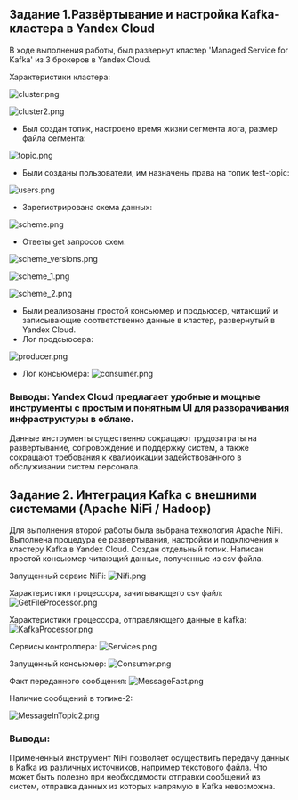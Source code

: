 ## Задание 1.Развёртывание и настройка Kafka-кластера в Yandex Cloud

В ходе выполнения работы, был развернут кластер 'Managed Service for Kafka' из 3 брокеров в Yandex Cloud.

Характеристики кластера:

![cluster.png](Task7_1/images/cluster.png)

![cluster2.png](Task7_1/images/cluster2.png)

- Был создан топик, настроено время жизни сегмента лога, размер файла сегмента:

![topic.png](Task7_1/images/topic.png)

- Были созданы пользователи, им назначены права на топик test-topic:

![users.png](Task7_1/images/users.png)

- Зарегистрирована схема данных:

![scheme.png](Task7_1/images/scheme.png)

- Ответы get запросов схем:

![scheme_versions.png](Task7_1/images/scheme_versions.png)

![scheme_1.png](Task7_1/images/scheme_1.png)

![scheme_2.png](Task7_1/images/scheme_2.png)

- Были реализованы простой консьюмер и продьюсер, читающий и записывающие соответственно данные в кластер, развернутый в Yandex Cloud.
- Лог продсьюсера:

![producer.png](Task7_1/images/producer.png)

- Лог консьюмера:
![consumer.png](Task7_1/images/consumer.png)

### Выводы: Yandex Cloud предлагает удобные и мощные инструменты с простым и понятным UI для разворачивания инфраструктуры в облаке.
Данные инструменты существенно сокращают трудозатраты на развертывание, сопровождение и поддержку систем, а также сокращают требования
к квалификации задействованного в обслуживании систем персонала.

## Задание 2. Интеграция Kafka с внешними системами (Apache NiFi / Hadoop)

Для выполнения второй работы была выбрана технология Apache NiFi. 
Выполнена процедура ее развертывания, настройки и подключения к кластеру
Kafka в Yandex Cloud. Создан отдельный топик.
Написан простой консьюмер читающий данные, полученные из csv файла.

Запущенный сервис NiFi:
![Nifi.png](Task7_2/Images/Nifi.png)

Характеристики процессора, зачитывающего csv файл:
![GetFileProcessor.png](Task7_2/Images/GetFileProcessor.png)

Характеристики процессора, отправляющего данные в kafka:
![KafkaProcessor.png](Task7_2/Images/KafkaProcessor.png)

Сервисы контроллера:
![Services.png](Task7_2/Images/Services.png)

Запущенный консьюмер:
![Consumer.png](Task7_2/Images/Consumer.png)

Факт переданного сообщения:
![MessageFact.png](Task7_2/Images/MessageFact.png)

Наличие сообщений в топике-2:

![MessageInTopic2.png](Task7_2/Images/MessageInTopic2.png)

### Выводы:
Примененный инструмент NiFi позволяет осуществить передачу данных в Kafka из различных источников, например текстового файла.
Что может быть полезно при необходимости отправки сообщений из систем, отправка данных из которых напрямую в Kafka невозможна.